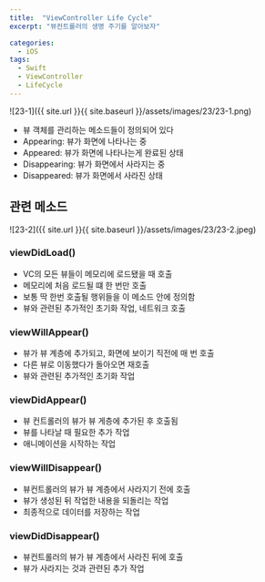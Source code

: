 ```yaml
---
title:  "ViewController Life Cycle"
excerpt: "뷰컨트롤러의 생명 주기를 알아보자"

categories: 
  - iOS
tags:
  - Swift
  - ViewController
  - LifeCycle
---
```


![23-1]({{ site.url }}{{ site.baseurl }}/assets/images/23/23-1.png)

- 뷰 객체를 관리하는 메소드들이 정의되어 있다
- Appearing: 뷰가 화면에 나타나는 중
- Appeared: 뷰가 화면에 나타나는게 완료된 상태
- Disappearing: 뷰가 화면에서 사라지는 중
- Disappeared: 뷰가 화면에서 사라진 상태

## 관련 메소드

![23-2]({{ site.url }}{{ site.baseurl }}/assets/images/23/23-2.jpeg)

### viewDidLoad()

- VC의 모든 뷰들이 메모리에 로드됐을 때 호출
- 메모리에 처음 로드될 떄 한 번만 호출
- 보통 딱 한번 호출될 행위들을 이 메소드 안에 정의함
- 뷰와 관련된 추가적인 초기화 작업, 네트워크 호출

### viewWillAppear()

- 뷰가 뷰 계층에 추가되고, 화면에 보이기 직전에 매 번 호출
- 다른 뷰로 이동했다가 돌아오면 재호출
- 뷰와 관련된 추가적인 초기화 작업

### viewDidAppear()

- 뷰 컨트롤러의 뷰가 뷰 게층에 추가된 후 호출됨
- 뷰를 나타날 때 필요한 추가 작업
- 애니메이션을 시작하는 작업

### viewWillDisappear()

- 뷰컨트롤러의 뷰가 뷰 계층에서 사라지기 전에 호출
- 뷰가 생성된 뒤 작업한 내용을 되돌리는 작업
- 최종적으로 데이터를 저장하는 작업

### viewDidDisappear()

- 뷰컨트롤러의 뷰가 뷰 계층에서 사라진 뒤에 호출
- 뷰가 사라지는 것과 관련된 추가 작업
